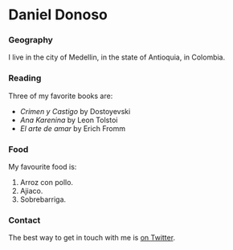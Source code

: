 # Daniel Donoso

### Geography

I live in the city of Medellin, in the state of Antioquia, in Colombia.

### Reading

Three of my favorite books are:

- *Crimen y Castigo* by Dostoyevski
- *Ana Karenina* by Leon Tolstoi
- *El arte de amar* by Erich Fromm

### Food

My favourite food is:

1. Arroz con pollo.
2. Ajiaco.
3. Sobrebarriga.

### Contact

The best way to get in touch with me is [on Twitter](https://twitter.com/DanielFDR94).
